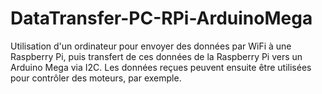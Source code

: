 # DataTransfer-PC-RPi-ArduinoMega
Utilisation d'un ordinateur pour envoyer des données par WiFi à une Raspberry Pi, puis transfert de ces données de la Raspberry Pi vers un Arduino Mega via I2C. Les données reçues peuvent ensuite être utilisées pour contrôler des moteurs, par exemple.
